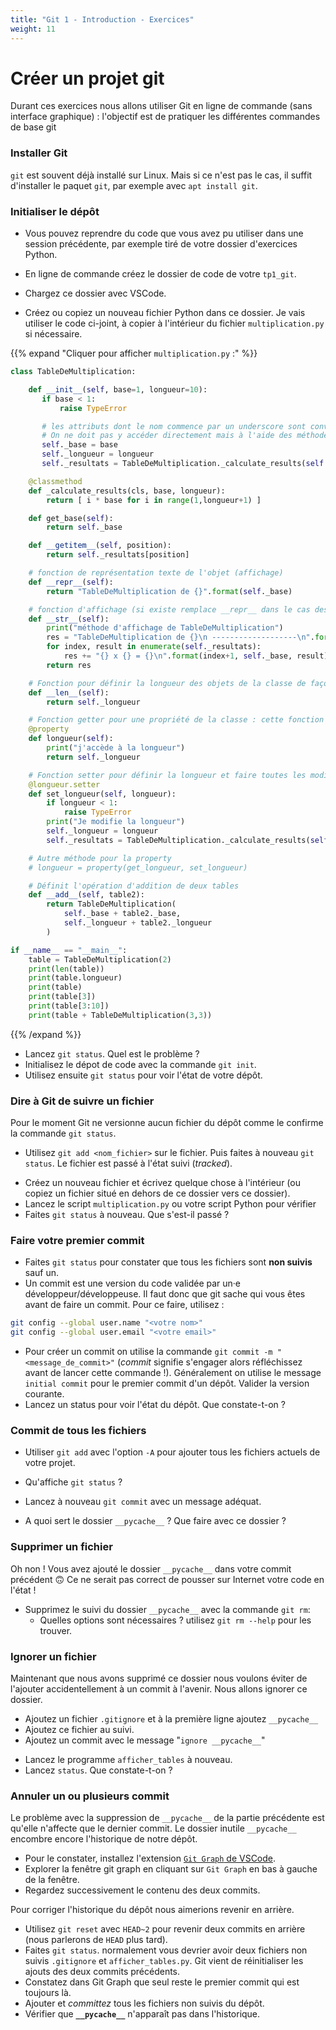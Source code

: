 ```yaml
---
title: "Git 1 - Introduction - Exercices"
weight: 11
---
```


# Créer un projet git

Durant ces exercices nous allons utiliser Git en ligne de commande (sans interface graphique) : l'objectif est de pratiquer les différentes commandes de base git

### Installer Git

`git` est souvent déjà installé sur Linux. Mais si ce n'est pas le cas, il suffit d'installer le paquet `git`, par exemple avec `apt install git`.

### Initialiser le dépôt

- Vous pouvez reprendre du code que vous avez pu utiliser dans une session précédente, par exemple tiré de votre dossier d'exercices Python.

- En ligne de commande créez le dossier de code de votre `tp1_git`.

- Chargez ce dossier avec VSCode.

- Créez ou copiez un nouveau fichier Python dans ce dossier. Je vais utiliser le code ci-joint, à copier à l'intérieur du fichier `multiplication.py` si nécessaire.

{{% expand "Cliquer pour afficher `multiplication.py` :" %}}

```python
class TableDeMultiplication:

    def __init__(self, base=1, longueur=10):
       if base < 1:
           raise TypeError

       # les attributs dont le nom commence par un underscore sont conventionnellement privés
       # On ne doit pas y accéder directement mais à l'aide des méthodes (publiques) disponibles
       self._base = base
       self._longueur = longueur
       self._resultats = TableDeMultiplication._calculate_results(self._base, self._longueur)

    @classmethod
    def _calculate_results(cls, base, longueur):
        return [ i * base for i in range(1,longueur+1) ]

    def get_base(self):
        return self._base

    def __getitem__(self, position):
        return self._resultats[position]

    # fonction de représentation texte de l'objet (affichage)
    def __repr__(self):
        return "TableDeMultiplication de {}".format(self._base)

    # fonction d'affichage (si existe remplace __repr__ dans le cas des print et conversion en string)
    def __str__(self):
        print("méthode d'affichage de TableDeMultiplication")
        res = "TableDeMultiplication de {}\n -------------------\n".format(self._base)
        for index, result in enumerate(self._resultats):
            res += "{} x {} = {}\n".format(index+1, self._base, result)
        return res

    # Fonction pour définir la longueur des objets de la classe de façon pythonique (avec len(obj) )
    def __len__(self):
        return self._longueur

    # Fonction getter pour une propriété de la classe : cette fonction est appelée dès qu'on accède à la valeur longueur (propriété publique)
    @property
    def longueur(self):
        print("j'accède à la longueur")
        return self._longueur

    # Fonction setter pour définir la longueur et faire toutes les modifications afférantes nécessaires
    @longueur.setter
    def set_longueur(self, longueur):
        if longueur < 1:
            raise TypeError
        print("Je modifie la longueur")
        self._longueur = longueur
        self._resultats = TableDeMultiplication._calculate_results(self._base, self._longueur)

    # Autre méthode pour la property
    # longueur = property(get_longueur, set_longueur)

    # Définit l'opération d'addition de deux tables
    def __add__(self, table2):
        return TableDeMultiplication(
            self._base + table2._base,
            self._longueur + table2._longueur
        )

if __name__ == "__main__":
    table = TableDeMultiplication(2)
    print(len(table))
    print(table.longueur)
    print(table)
    print(table[3])
    print(table[3:10])
    print(table + TableDeMultiplication(3,3))
```

{{% /expand %}}

- Lancez `git status`. Quel est le problème ?
- Initialisez le dépot de code avec la commande `git init`.
- Utilisez ensuite `git status` pour voir l'état de votre dépôt.

### Dire à Git de suivre un fichier

Pour le moment Git ne versionne aucun fichier du dépôt comme le confirme la commande `git status`.

- Utilisez `git add <nom_fichier>` sur le fichier. Puis faites à nouveau `git status`. Le fichier est passé à l'état suivi (_tracked_).
<!-- FIXME: autre fichier -->
- Créez un nouveau fichier et écrivez quelque chose à l'intérieur (ou copiez un fichier situé en dehors de ce dossier vers ce dossier).
- Lancez le script `multiplication.py` ou votre script Python pour vérifier
- Faites `git status` à nouveau. Que s'est-il passé ?

### Faire votre premier commit

- Faites `git status` pour constater que tous les fichiers sont **non suivis** sauf un.
- Un commit est une version du code validée par un·e développeur/développeuse. Il faut donc que git sache qui vous êtes avant de faire un commit. Pour ce faire, utilisez :

```bash
git config --global user.name "<votre nom>"
git config --global user.email "<votre email>"
```

- Pour créer un commit on utilise la commande `git commit -m "<message_de_commit>"` (_commit_ signifie s'engager alors réfléchissez avant de lancer cette commande !). Généralement on utilise le message `initial commit` pour le premier commit d'un dépôt. Valider la version courante.
- Lancez un status pour voir l'état du dépôt. Que constate-t-on ?

### Commit de tous les fichiers

- Utiliser `git add` avec l'option `-A` pour ajouter tous les fichiers actuels de votre projet.
- Qu'affiche `git status` ?
- Lancez à nouveau `git commit` avec un message adéquat.

- A quoi sert le dossier `__pycache__` ? Que faire avec ce dossier ?

### Supprimer un fichier

Oh non ! Vous avez ajouté le dossier `__pycache__` dans votre commit précédent 🙃
Ce ne serait pas correct de pousser sur Internet votre code en l'état !

- Supprimez le suivi du dossier `__pycache__` avec la commande `git rm`:
  - Quelles options sont nécessaires ? utilisez `git rm --help` pour les trouver.

### Ignorer un fichier

Maintenant que nous avons supprimé ce dossier nous voulons éviter de l'ajouter accidentellement à un commit à l'avenir. Nous allons ignorer ce dossier.

- Ajoutez un fichier `.gitignore` et à la première ligne ajoutez `__pycache__`
- Ajoutez ce fichier au suivi.
- Ajoutez un commit avec le message "`ignore __pycache__`"
<!-- - FIXME: il faut donc un programme à lancer -->
- Lancez le programme `afficher_tables` à nouveau.
- Lancez `status`. Que constate-t-on ?

### Annuler un ou plusieurs commit

Le problème avec la suppression de `__pycache__` de la partie précédente est qu'elle n'affecte que le dernier commit. Le dossier inutile `__pycache__` encombre encore l'historique de notre dépôt.

- Pour le constater, installez l'extension [`Git Graph` de VSCode](https://marketplace.visualstudio.com/items?itemName=mhutchie.git-graph).
- Explorer la fenêtre git graph en cliquant sur `Git Graph` en bas à gauche de la fenêtre.
- Regardez successivement le contenu des deux commits.

<!-- FIXME: Wallah compliqué là tout de suite ! -->

Pour corriger l'historique du dépôt nous aimerions revenir en arrière.

- Utilisez `git reset` avec `HEAD~2` pour revenir deux commits en arrière (nous parlerons de `HEAD` plus tard).
- Faites `git status`. normalement vous devrier avoir deux fichiers non suivis `.gitignore` et `afficher_tables.py`. Git vient de réinitialiser les ajouts des deux commits précédents.
- Constatez dans Git Graph que seul reste le premier commit qui est toujours là.
- Ajouter et _committez_ tous les fichiers non suivis du dépôt.
- Vérifier que **`__pycache__`** n'apparaît pas dans l'historique.

 <!-- https://learngitbranching.js.org/?locale=fr_FR 1:  Séquence d'introduction et  Montée en puissance   -->
